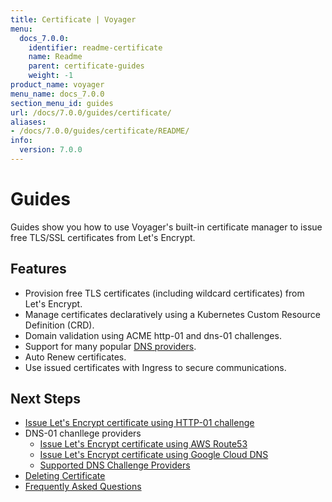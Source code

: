 ```yaml
---
title: Certificate | Voyager
menu:
  docs_7.0.0:
    identifier: readme-certificate
    name: Readme
    parent: certificate-guides
    weight: -1
product_name: voyager
menu_name: docs_7.0.0
section_menu_id: guides
url: /docs/7.0.0/guides/certificate/
aliases:
- /docs/7.0.0/guides/certificate/README/
info:
  version: 7.0.0
---
```


# Guides

Guides show you how to use Voyager's built-in certificate manager to issue free TLS/SSL certificates from Let's Encrypt.

## Features
- Provision free TLS certificates (including wildcard certificates) from Let's Encrypt.
- Manage certificates declaratively using a Kubernetes Custom Resource Definition (CRD).
- Domain validation using ACME http-01 and dns-01 challenges.
- Support for many popular [DNS providers](/docs/7.0.0/guides/certificate/dns/providers).
- Auto Renew certificates.
- Use issued certificates with Ingress to secure communications.

## Next Steps
- [Issue Let's Encrypt certificate using HTTP-01 challenge](/docs/7.0.0/guides/certificate/http/overview)
- DNS-01 chanllege providers
  - [Issue Let's Encrypt certificate using AWS Route53](/docs/7.0.0/guides/certificate/dns/route53)
  - [Issue Let's Encrypt certificate using Google Cloud DNS](/docs/7.0.0/guides/certificate/dns/google-cloud)
  - [Supported DNS Challenge Providers](/docs/7.0.0/guides/certificate/dns/providers)
- [Deleting Certificate](/docs/7.0.0/guides/certificate/delete)
- [Frequently Asked Questions](/docs/7.0.0/guides/certificate/faq)
